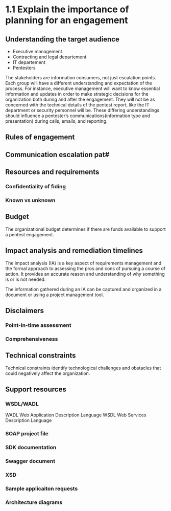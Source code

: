 # 1.1 Explain the importance of planning for an engagement

## Understanding the target audience

- Executive management
- Contracting and legal departement
- IT departement
- Pentesters

The stakeholders are information consumers, not just escalation points.
Each group will have a different understanding and expectation of the process.
For instance, executive management will want to know essential information and
updates in order to make strategic decisions for the organization both during
and after the engagement. They will not be as concerned with the technical details of the pentest report, like the IT department or security personnel will be. These differing understandings should influence a pentester’s communications(information type and presentation) during calls, emails, and reporting.

## Rules of engagement

## Communication escalation pat# 

## Resources and requirements
### Confidentiality of fiding
### Known vs unknown

## Budget
The organizational budget determines if there are funds available to support a pentest engagement.

## Impact analysis and remediation timelines
The impact analysis (IA) is a key aspect of requirements management and the formal approach to assessing the pros and cons of pursuing a course of action. It provides an accurate reason and understanding of why something is or is not needed.

The information gathered during an IA can be captured and organized in a document or using a project management tool.
## Disclaimers

### Point-in-time assessment
### Comprehensiveness

## Technical constraints
Technical constraints identify technological challenges and obstacles that could negatively affect the organization.

## Support resources
### WSDL/WADL
WADL Web Application Description Language
WSDL Web Services Description Language

### SOAP project file

### SDK documentation

### Swagger document

### XSD

### Sample applicaiton requests

### Architecture diagrams